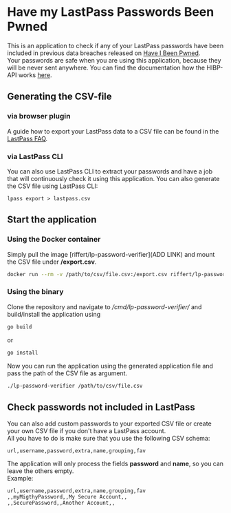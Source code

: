 # Have my LastPass Passwords Been Pwned

This is an application to check if any of your LastPass passwords have been included in previous data 
breaches released on [Have I Been Pwned](https://haveibeenpwned.com/).  
Your passwords are safe when you are using this application, because they will be never sent anywhere. You can find the documentation how
 the HIBP-API works [here](https://haveibeenpwned.com/API/v2#PwnedPasswords).

## Generating the CSV-file
### via browser plugin
A guide how to export your LastPass data to a CSV file can be found in the [LastPass FAQ](https://lastpass.com/support.php?cmd=showfaq&id=1206).

### via LastPass CLI
You can also use LastPass CLI to extract your passwords and have a job that will continuously check it using this application.
You can also generate the CSV file using LastPass CLI:
```
lpass export > lastpass.csv
```

## Start the application

### Using the Docker container
Simply pull the image [riffert/lp-password-verifier](ADD LINK) and mount the CSV file under **/export.csv**.
````bash
docker run --rm -v /path/to/csv/file.csv:/export.csv riffert/lp-password-verifier
````

### Using the binary
Clone the repository and navigate to */cmd/lp-password-verifier/* and build/install the application using 
```bash
go build
```
or
```bash
go install
```
Now you can run the application using the generated application file and pass the path of the CSV file as argument.

```bash
./lp-password-verifier /path/to/csv/file.csv
```
    
## Check passwords not included in LastPass
You can also add custom passwords to your exported CSV file or create your own CSV file if you don't have a LastPass account.  
All you have to do is make sure that you use the following CSV schema:
```
url,username,password,extra,name,grouping,fav
```
The application will only process the fields **password** and **name**, so you can leave the others empty.  
Example:
```
url,username,password,extra,name,grouping,fav
,,myMigthyPassword,,My Secure Account,, 
,,SecurePassword,,Another Account,,
```